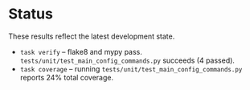 # Status

These results reflect the latest development state.

- `task verify` – flake8 and mypy pass. `tests/unit/test_main_config_commands.py`
  succeeds (4 passed).
- `task coverage` – running `tests/unit/test_main_config_commands.py` reports
  24% total coverage.

